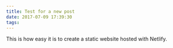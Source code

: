 ```yaml
---
title: Test for a new post
date: 2017-07-09 17:39:30
tags:
---
```


This is how easy it is to create a static website hosted with Netlify.
